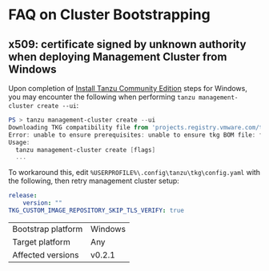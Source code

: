 # FAQ on Cluster Bootstrapping

## x509: certificate signed by unknown authority when deploying Management Cluster from Windows

Upon completion of [Install Tanzu Community Edition](getting-started) steps for Windows, you may encounter the following when performing `tanzu management-cluster create --ui`:

```powershell
PS > tanzu management-cluster create --ui
Downloading TKG compatibility file from 'projects.registry.vmware.com/tkg/framework-zshippable/tkg-compatibility'
Error: unable to ensure prerequisites: unable to ensure tkg BOM file: failed to download TKG compatibility file from the registry: failed to list TKG compatibility image tags: Get "https://projects.registry.vmware.com/v2/": x509: certificate signed by unknown authority
Usage:
  tanzu management-cluster create [flags]
  ...
```

To workaround this, edit `%USERPROFILE%\.config\tanzu\tkg\config.yaml` with the following, then retry management cluster setup:

```yaml
release:
    version: ""
TKG_CUSTOM_IMAGE_REPOSITORY_SKIP_TLS_VERIFY: true
```

|||
|:---------------- | --- |
|Bootstrap platform| Windows |
|Target platform   | Any |
|Affected versions | v0.2.1 |
